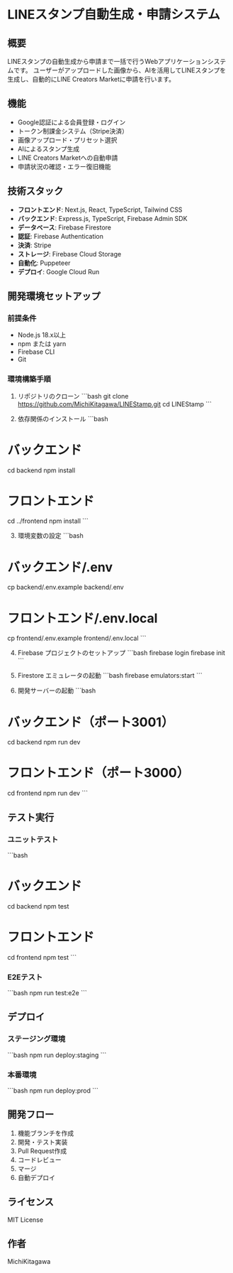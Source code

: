 # LINEスタンプ自動生成・申請システム

## 概要
LINEスタンプの自動生成から申請まで一括で行うWebアプリケーションシステムです。
ユーザーがアップロードした画像から、AIを活用してLINEスタンプを生成し、自動的にLINE Creators Marketに申請を行います。

## 機能
- Google認証による会員登録・ログイン
- トークン制課金システム（Stripe決済）
- 画像アップロード・プリセット選択
- AIによるスタンプ生成
- LINE Creators Marketへの自動申請
- 申請状況の確認・エラー復旧機能

## 技術スタック
- **フロントエンド**: Next.js, React, TypeScript, Tailwind CSS
- **バックエンド**: Express.js, TypeScript, Firebase Admin SDK
- **データベース**: Firebase Firestore
- **認証**: Firebase Authentication
- **決済**: Stripe
- **ストレージ**: Firebase Cloud Storage
- **自動化**: Puppeteer
- **デプロイ**: Google Cloud Run

## 開発環境セットアップ

### 前提条件
- Node.js 18.x以上
- npm または yarn
- Firebase CLI
- Git

### 環境構築手順

1. リポジトリのクローン
\`\`\`bash
git clone https://github.com/MichiKitagawa/LINEStamp.git
cd LINEStamp
\`\`\`

2. 依存関係のインストール
\`\`\`bash
# バックエンド
cd backend
npm install

# フロントエンド
cd ../frontend
npm install
\`\`\`

3. 環境変数の設定
\`\`\`bash
# バックエンド/.env
cp backend/.env.example backend/.env

# フロントエンド/.env.local
cp frontend/.env.example frontend/.env.local
\`\`\`

4. Firebase プロジェクトのセットアップ
\`\`\`bash
firebase login
firebase init
\`\`\`

5. Firestore エミュレータの起動
\`\`\`bash
firebase emulators:start
\`\`\`

6. 開発サーバーの起動
\`\`\`bash
# バックエンド（ポート3001）
cd backend
npm run dev

# フロントエンド（ポート3000）
cd frontend
npm run dev
\`\`\`

## テスト実行

### ユニットテスト
\`\`\`bash
# バックエンド
cd backend
npm test

# フロントエンド
cd frontend
npm test
\`\`\`

### E2Eテスト
\`\`\`bash
npm run test:e2e
\`\`\`

## デプロイ

### ステージング環境
\`\`\`bash
npm run deploy:staging
\`\`\`

### 本番環境
\`\`\`bash
npm run deploy:prod
\`\`\`

## 開発フロー
1. 機能ブランチを作成
2. 開発・テスト実装
3. Pull Request作成
4. コードレビュー
5. マージ
6. 自動デプロイ

## ライセンス
MIT License

## 作者
MichiKitagawa 